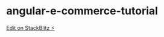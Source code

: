 # angular-e-commerce-tutorial

[Edit on StackBlitz ⚡️](https://stackblitz.com/edit/angular-i9jh2f-pbe6mm)